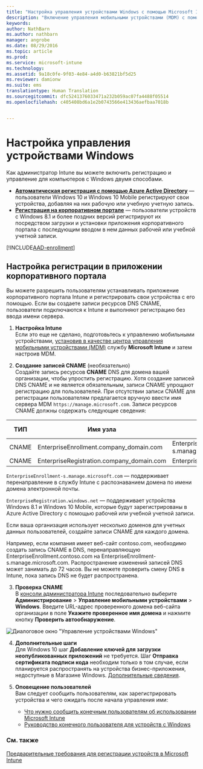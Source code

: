 ```yaml
---
title: "Настройка управления устройствами Windows с помощью Microsoft Intune | Microsoft Intune"
description: "Включение управления мобильными устройствами (MDM) с помощью Microsoft Intune для компьютеров с Windows, включая устройства с Windows 10."
keywords: 
author: NathBarn
ms.author: nathbarn
manager: angrobe
ms.date: 08/29/2016
ms.topic: article
ms.prod: 
ms.service: microsoft-intune
ms.technology: 
ms.assetid: 9a18c0fe-9f03-4e84-a4d0-b63821bf5d25
ms.reviewer: damionw
ms.suite: ems
translationtype: Human Translation
ms.sourcegitcommit: dfc5241376033471a232b059ac07fa4488f05514
ms.openlocfilehash: c405408bd6a1e2b0743566e413436aefbaa7018b


---
```


# Настройка управления устройствами Windows

Как администратор Intune вы можете включить регистрацию и управление для компьютеров с Windows двумя способами.

- **[Автоматическая регистрация с помощью Azure Active Directory](#azure-active-directory-enrollment)** — пользователи Windows 10 и Windows 10 Mobile регистрируют свои устройства, добавляя на них рабочую или учебную учетную запись.
- **[Регистрация на корпоративном портале](#company-portal-app-enrollment)** — пользователи устройств с Windows 8.1 и более поздних версий регистрируют их посредством загрузки и установки приложения корпоративного портала с последующим вводом в нем данных рабочей или учебной учетной записи.

[!INCLUDE[AAD-enrollment](../includes/win10-automatic-enrollment-aad.md)]

## Настройка регистрации в приложении корпоративного портала
Вы можете разрешить пользователям устанавливать приложение корпоративного портала Intune и регистрировать свои устройства с его помощью. Если вы создаете записи ресурсов DNS CNAME, пользователи подключаются к Intune и выполняют регистрацию без ввода имени сервера.

1. **Настройка Intune**<br>
Если это еще не сделано, подготовьтесь к управлению мобильными устройствами, [установив в качестве центра управления мобильными устройствами (MDM)](prerequisites-for-enrollment.md#set-mobile-device-management-authority) службу **Microsoft Intune** и затем настроив MDM.

2. **Создание записей CNAME** (необязательно)<br>Создайте запись ресурсов **CNAME** DNS для домена вашей организации, чтобы упростить регистрацию. Хотя создание записей DNS CNAME и не является обязательным, записи CNAME упрощают регистрацию для пользователей. При отсутствии записи CNAME для регистрации пользователям предлагается вручную ввести имя сервера MDM `https://manage.microsoft.com`. Записи ресурсов CNAME должны содержать следующие сведения:

  |ТИП|Имя узла|Указывает на|СРОК ЖИЗНИ|
  |--------|-------------|-------------|-------|
  |CNAME|EnterpriseEnrollment.company_domain.com|EnterpriseEnrollment-s.manage.microsoft.com |1 час|
  |CNAME|EnterpriseRegistration.company_domain.com|EnterpriseRegistration.windows.net|1 час|

  `EnterpriseEnrollment-s.manage.microsoft.com` — поддерживает перенаправление в службу Intune с распознаванием домена по имени домена электронной почты.

  `EnterpriseRegistration.windows.net` — поддерживает устройства Windows 8.1 и Windows 10 Mobile, которые будут зарегистрированы в Azure Active Directory с помощью рабочей или учебной учетной записи.

  Если ваша организация использует несколько доменов для учетных данных пользователей, создайте записи CNAME для каждого домена.

  Например, если компания имеет веб-сайт contoso.com, необходимо создать запись CNAME в DNS, перенаправляющую EnterpriseEnrollment.contoso.com на EnterpriseEnrollment-s.manage.microsoft.com. Распространение изменений записей DNS может занимать до 72 часов. Вы не можете проверить смену DNS в Intune, пока запись DNS не будет распространена.

3.  **Проверка CNAME**<br>В [консоли администратора Intune](http://manage.microsoft.com) последовательно выберите **Администрирование** &gt; **Управление мобильными устройствами** &gt; **Windows**. Введите URL-адрес проверенного домена веб-сайта организации в поле **Укажите проверенное имя домена** и нажмите кнопку **Проверить автообнаружение**.

  ![Диалоговое окно "Управление устройствами Windows"](../media/enroll-intune-winenr.png)

4.  **Дополнительные шаги**<br>Для Windows 10 шаг **Добавление ключей для загрузки неопубликованных приложений** не требуется. Шаг **Отправка сертификата подписи кода** необходим только в том случае, если планируется распространять на устройства бизнес-приложения, недоступные в Магазине Windows. [Дополнительные сведения](set-up-windows-phone-8.0-management-with-microsoft-intune.md).

6.  **Оповещение пользователей**<br>Вам следует сообщить пользователям, как зарегистрировать устройства и чего ожидать после начала управления ими:
      - [Что нужно сообщить конечным пользователям об использовании Microsoft Intune](what-to-tell-your-end-users-about-using-microsoft-intune.md)
      - [Руководство конечного пользователя для устройств с Windows](../enduser/using-your-windows-device-with-intune.md)

### См. также
[Предварительные требования для регистрации устройств в Microsoft Intune](prerequisites-for-enrollment.md)



<!--HONumber=Oct16_HO3-->


